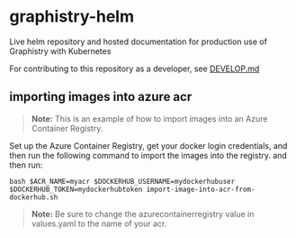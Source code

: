 # graphistry-helm
Live helm repository and hosted documentation for production use of Graphistry with Kubernetes

For contributing to this repository as a developer, see [DEVELOP.md](DEVELOP.md)





## importing images into azure acr

> **Note:** This is an example of how to import images into an Azure Container Registry.


Set up the Azure Container Registry, get your docker login credentials, and then run the following command to import the images into the registry.
and then run:


    bash $ACR_NAME=myacr $DOCKERHUB_USERNAME=mydockerhubuser $DOCKERHUB_TOKEN=mydockerhubtoken import-image-into-acr-from-dockerhub.sh 


> **Note:** Be sure to change the azurecontainerregistry value in values.yaml to the name of your acr.